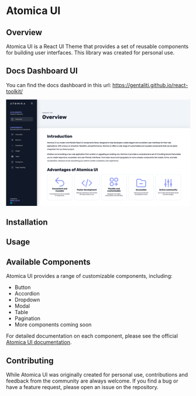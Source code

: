 # Atomica UI


## Overview

Atomica UI is a React UI Theme that provides a set of reusable components for building user interfaces. 
This library was created for personal use.

## Docs Dashboard UI

You can find the docs dashboard in this url: https://gentaliti.github.io/react-toolkit/

![img.png](img.png)

## Installation

## Usage

## Available Components

Atomica UI provides a range of customizable components, including:

- Button
- Accordion
- Dropdown
- Modal
- Table
- Pagination
- More components coming soon

For detailed documentation on each component, please see the official [Atomica UI documentation](https://gentaliti.github.io/react-toolkit/).

## Contributing

While Atomica UI was originally created for personal use, contributions and feedback from the community are always welcome. 
If you find a bug or have a feature request, please open an issue on the repository.